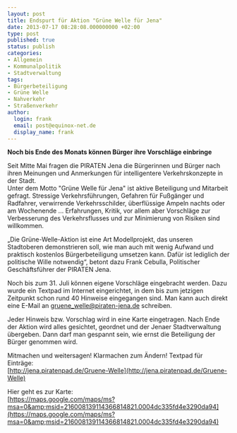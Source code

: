 ```yaml
---
layout: post
title: Endspurt für Aktion "Grüne Welle für Jena"
date: 2013-07-17 08:28:08.000000000 +02:00
type: post
published: true
status: publish
categories:
- Allgemein
- Kommunalpolitik
- Stadtverwaltung
tags:
- Bürgerbeteiligung
- Grüne Welle
- Nahverkehr
- Straßenverkehr
author:
  login: frank
  email: post@equinox-net.de
  display_name: frank
---
```

**Noch bis Ende des Monats können Bürger ihre Vorschläge einbringe**

Seit Mitte Mai fragen die PIRATEN Jena die Bürgerinnen und Bürger nach ihren Meinungen und Anmerkungen für intelligentere Verkehrskonzepte in der Stadt.<br />
Unter dem Motto "Grüne Welle für Jena" ist aktive Beteiligung und Mitarbeit gefragt. Stressige Verkehrsführungen, Gefahren für Fußgänger und Radfahrer, verwirrende Verkehrsschilder, überflüssige Ampeln nachts oder am Wochenende ... Erfahrungen, Kritik, vor allem aber Vorschläge zur Verbesserung des Verkehrsflusses und zur Minimierung von Risiken sind willkommen.

&bdquo;Die Grüne-Welle-Aktion ist eine Art Modellprojekt, das unseren Stadtoberen demonstrieren soll, wie man auch mit wenig Aufwand und praktisch kostenlos Bürgerbeteiligung umsetzen kann. Dafür ist lediglich der politische Wille notwendig&ldquo;, betont dazu Frank Cebulla, Politischer Geschäftsführer der PIRATEN Jena.

Noch bis zum 31. Juli können eigene Vorschläge eingebracht werden. Dazu wurde ein Textpad im Internet eingerichtet, in dem bis zum jetzigen Zeitpunkt schon rund 40 Hinweise eingegangen sind. Man kann auch direkt eine E-Mail an [gruene_welle@piraten-jena.de](mailto:gruene_welle@piraten-jena.de) schreiben.

Jeder Hinweis bzw. Vorschlag wird in eine Karte eingetragen. Nach Ende der Aktion wird alles gesichtet, geordnet und der Jenaer Stadtverwaltung übergeben. Dann darf man gespannt sein, wie ernst die Beteiligung der Bürger genommen wird.

Mitmachen und weitersagen! Klarmachen zum Ändern!
Textpad für Einträge:<br />
[http://jena.piratenpad.de/Gruene-Welle](http://jena.piratenpad.de/Gruene-Welle)

Hier geht es zur Karte:<br />
[https://maps.google.com/maps/ms?msa=0&amp;msid=216008139114366814821.0004dc335fd4e3290da94](https://maps.google.com/maps/ms?msa=0&amp;msid=216008139114366814821.0004dc335fd4e3290da94)
